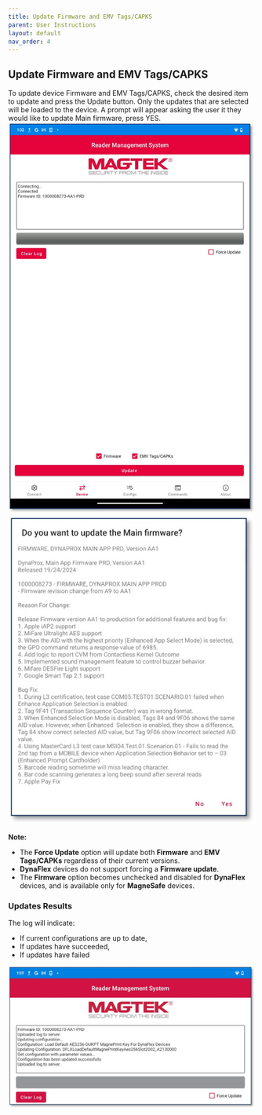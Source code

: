 ```yaml
---
title: Update Firmware and EMV Tags/CAPKS
parent: User Instructions
layout: default
nav_order: 4
---
```

## Update Firmware and EMV Tags/CAPKS
To update device Firmware and EMV Tags/CAPKS, check the desired item to update and press the Update button. Only the updates that are selected will be loaded to the device. A prompt will appear asking the user it they would like to update Main firmware, press YES.
![](./images/Android13.jpg)
![](./images/Android14.jpg)

**Note:**

- The **Force Update** option will update both **Firmware** and **EMV Tags/CAPKs** regardless of their current versions.
- **DynaFlex** devices do not support forcing a **Firmware update**. 
- The **Firmware** option becomes unchecked and disabled for **DynaFlex** devices, and is available only for **MagneSafe** devices.

### Updates Results
The log will indicate:
* If current configurations are up to date,
* If updates have succeeded,
* If updates have failed

![](./images/Android15.jpg)



